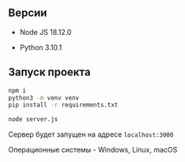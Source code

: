 ## Версии

- Node JS 18.12.0

- Python 3.10.1

## Запуск проекта

```sh
npm i
python3 -m venv venv
pip install -r requirements.txt

node server.js
```

Сервер будет запущен на адресе `localhost:3000`

Операционные системы - Windows, Linux, macOS